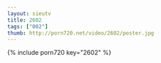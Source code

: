 ```yaml
--- 
layout: sieutv
title: 2602
tags: ["002"]
thumb: http://porn720.net/video/2602/poster.jpg
---
```

{% include porn720 key="2602" %} 
